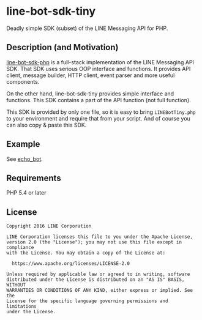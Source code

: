 line-bot-sdk-tiny
==

Deadly simple SDK (subset) of the LINE Messaging API for PHP.

Description (and Motivation)
--

[line-bot-sdk-php](https://github.com/line/line-bot-sdk-php) is a full-stack implementation of the LINE Messaging API SDK.
That SDK uses serious OOP interface and functions. It provides API client, message builder, HTTP client, event parser and more useful components.

On the other hand, line-bot-sdk-tiny provides simple interface and functions. This SDK contains a part of the API function (not full function).

This SDK is provided by only one file, so it is easy to bring `LINEBotTiny.php` to your environment and require that from your script.
And of course you can also copy & paste this SDK.

Example
--

See [echo_bot](./echo_bot.php).

Requirements
--

PHP 5.4 or later

License
--

```
Copyright 2016 LINE Corporation

LINE Corporation licenses this file to you under the Apache License,
version 2.0 (the "License"); you may not use this file except in compliance
with the License. You may obtain a copy of the License at:

  https://www.apache.org/licenses/LICENSE-2.0

Unless required by applicable law or agreed to in writing, software
distributed under the License is distributed on an "AS IS" BASIS, WITHOUT
WARRANTIES OR CONDITIONS OF ANY KIND, either express or implied. See the
License for the specific language governing permissions and limitations
under the License.
```

